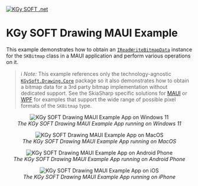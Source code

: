 ﻿[![KGy SOFT .net](https://user-images.githubusercontent.com/27336165/124292367-c93f3d00-db55-11eb-8003-6d943ee7d7fa.png)](https://kgysoft.net)

# KGy SOFT Drawing MAUI Example

This example demonstrates how to obtain an [`IReadWriteBitmapData`](https://docs.kgysoft.net/drawing/html/T_KGySoft_Drawing_Imaging_IReadWriteBitmapData.htm) instance for the `SKBitmap` class in a MAUI application and perform various operations on it.

> ℹ️ _Note:_ This example references only the technology-agnostic [`KGySoft.Drawing.Core`](https://www.nuget.org/packages/KGySoft.Drawing.Core) package so it also demonstrates how to obtain a bitmap data for a 3rd party bitmap implementation without dedicated support. See the SkiaSharp specific solutions for [MAUI](../SkiaSharp_(Maui)) or [WPF](../SkiaSharp_(Maui)) for examples that support the wide range of possible pixel formats of the `SKBitmap` type.

<p align="center">
  <img alt="KGy SOFT Drawing MAUI Example App on Windows 11" src="https://github.com/user-attachments/assets/bf3bc12f-c9a0-48dd-a90c-ceae5fdebd71"/>
  <br/><em>The KGy SOFT Drawing MAUI Example App running on Windows 11</em>
</p>

<p align="center">
  <img alt="KGy SOFT Drawing MAUI Example App on MacOS" src="https://github.com/user-attachments/assets/21817ec1-6bde-4c00-abf9-e2ac76e7b097"/>
  <br/><em>The KGy SOFT Drawing MAUI Example App running on MacOS</em>
</p>

<p align="center">
  <img alt="KGy SOFT Drawing MAUI Example App on Android Phone" src="https://github.com/user-attachments/assets/f1f7aef6-55de-49a4-9fec-fc1c10b5eecd"/>
  <br/><em>The KGy SOFT Drawing MAUI Example App running on Android Phone</em>
</p>

<p align="center">
  <img alt="KGy SOFT Drawing MAUI Example App on iOS" src="https://github.com/user-attachments/assets/a95ecb2c-99f8-46ea-b0f7-998ffd151939"/>
  <br/><em>The KGy SOFT Drawing MAUI Example App running on iPhone</em>
</p>
